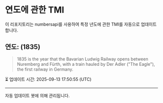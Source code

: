 
# 연도에 관한 TMI

이 리포지토리는 numbersapi를 사용하여 특정 년도에 관한 TMI를 자동으로 업데이트합니다.

## 연도: (1835)
> 1835 is the year that the Bavarian Ludwig Railway opens between Nuremberg and Fürth, with a train hauled by Der Adler ("The Eagle"), the first railway in Germany.

⏳ 업데이트 시간: 2025-09-13 17:50:55 (UTC)

---
자동 업데이트 봇에 의해 관리됩니다.
